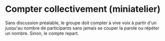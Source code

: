 # Compter collectivement (miniatelier)

Sans discussion préalable, le groupe doit compter à vive voix à partir d'un jusqu'au nombre de participants sans jamais se couper la parole ou répéter un nombre. Sinon, le compte repart.